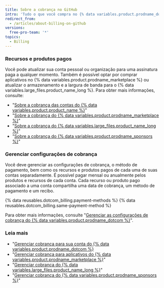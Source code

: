 ```yaml
---
title: Sobre a cobrança no GitHub
intro: 'Tudo o que você compra no {% data variables.product.prodname_dotcom %} compartilha a data de cobrança, o método de pagamento e o recibo da sua conta.'
redirect_from:
  - /articles/about-billing-on-github
versions:
  free-pro-team: '*'
topics:
  - Billing
---
```


### Recursos e produtos pagos

Você pode atualizar sua conta pessoal ou organização para uma assinatura paga a qualquer momento. Também é possível optar por comprar aplicativos no {% data variables.product.prodname_marketplace %} ou atualizar o armazenamento e a largura de banda para o {% data variables.large_files.product_name_long %}. Para obter mais informações, consulte:
- "[Sobre a cobrança das contas do {% data variables.product.product_name %}](/articles/about-billing-for-github-accounts)"
- "[Sobre a cobrança do {% data variables.product.prodname_marketplace %}](/articles/about-billing-for-github-marketplace)"
- "[Sobre a cobrança do {% data variables.large_files.product_name_long %}](/articles/about-billing-for-git-large-file-storage)"
- "[Sobre a cobrança do {% data variables.product.prodname_sponsors %}](/articles/about-billing-for-github-sponsors)"

### Gerenciar configurações de cobrança

Você deve gerenciar as configurações de cobrança, o método de pagamento, bem como os recursos e produtos pagos de cada uma de suas contas separadamente. É possível pagar mensal ou anualmente pelos produtos e recursos de cada conta. Cada recurso ou produto pago associado a uma conta compartilha uma data de cobrança, um método de pagamento e um recibo.

{% data reusables.dotcom_billing.payment-methods %} {% data reusables.dotcom_billing.same-payment-method %}

Para obter mais informações, consulte "[Gerenciar as configurações de cobrança do {% data variables.product.prodname_dotcom %}](/articles/managing-your-github-billing-settings)".

### Leia mais

- "[Gerenciar cobrança para sua conta do {% data variables.product.prodname_dotcom %}](/articles/managing-billing-for-your-github-account)
- "[Gerenciar cobrança para aplicativos do {% data variables.product.prodname_marketplace %}](/articles/managing-billing-for-github-marketplace-apps)"
- "[Gerenciar cobrança do {% data variables.large_files.product_name_long %}](/articles/managing-billing-for-git-large-file-storage)"
- "[Gerenciar cobrança do {% data variables.product.prodname_sponsors %}](/articles/managing-billing-for-github-sponsors)"
